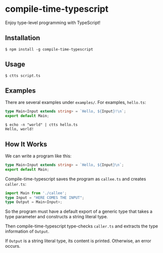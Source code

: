 # compile-time-typescript

Enjoy type-level programming with TypeScript!

## Installation

```shell
$ npm install -g compile-time-typescript
```

## Usage

```
$ ctts script.ts
```

## Examples

There are several examples under `examples/`. For examples, `hello.ts`:

```typescript
type Main<Input extends string> = `Hello, ${Input}!\n`;
export default Main;
```

```shell
$ echo -n "world" | ctts hello.ts
Hello, world!
```

## How It Works

We can write a program like this:

```typescript
type Main<Input extends string> = `Hello, ${Input}\n`;
export default Main;
```

Compile-time-typescript saves the program as `callee.ts` and creates `caller.ts`:

```typescript
import Main from './callee';
type Input = "HERE COMES THE INPUT";
type Output = Main<Input>;
```

So the program must have a default export of a generic type that takes a type parameter and constructs a string literal type.

Then compile-time-typescript type-checks `caller.ts` and extracts the type information of `Output`.

If `Output` is a string literal type, its content is printed. Otherwise, an error occurs.

